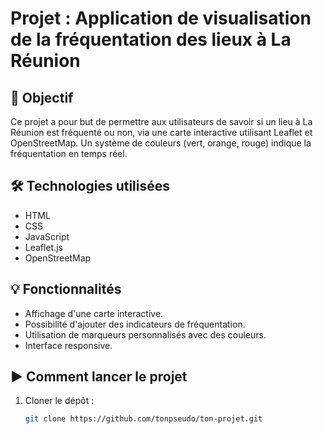 # Projet : Application de visualisation de la fréquentation des lieux à La Réunion

## 📍 Objectif
Ce projet a pour but de permettre aux utilisateurs de savoir si un lieu à La Réunion est fréquenté ou non, via une carte interactive utilisant Leaflet et OpenStreetMap. Un système de couleurs (vert, orange, rouge) indique la fréquentation en temps réel.

## 🛠️ Technologies utilisées
- HTML
- CSS
- JavaScript
- Leaflet.js
- OpenStreetMap

## 💡 Fonctionnalités
- Affichage d'une carte interactive.
- Possibilité d'ajouter des indicateurs de fréquentation.
- Utilisation de marqueurs personnalisés avec des couleurs.
- Interface responsive.

## ▶️ Comment lancer le projet
1. Cloner le dépôt :
   ```bash
   git clone https://github.com/tonpseudo/ton-projet.git
